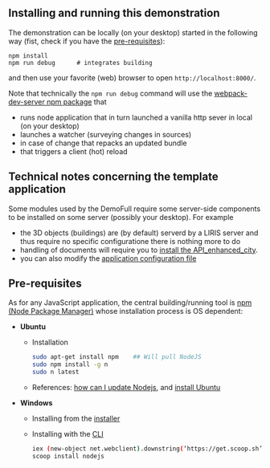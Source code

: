 ## Installing and running this demonstration

The demonstration can be locally (on your desktop) started in the following way (fist, check if you have the [pre-requisites](#Pre-requisites)):

```
npm install
npm run debug      # integrates building
```

and then use your favorite (web) browser to open
`http://localhost:8000/`.

Note that technically the `npm run debug` command will use the [webpack-dev-server npm package](https://github.com/webpack/webpack-dev-server) that

- runs node application that in turn launched a vanilla http sever in local (on your desktop)
- launches a watcher (surveying changes in sources)
- in case of change that repacks an updated bundle
- that triggers a client (hot) reload

## Technical notes concerning the template application

Some modules used by the DemoFull require some server-side components to be installed on
some server (possibly your desktop). For example

- the 3D objects (buildings) are (by default) serverd by a LIRIS server
  and thus require no specific configuratione there is nothing more to do
- handling of documents will require you to [install the API_enhanced_city](https://github.com/VCityTeam/UD-Serv/blob/master/API_Enhanced_City/INSTALL.md).
- you can also modify the [application configuration file](assets/config/config.json)

## Pre-requisites

As for any JavaScript application, the central building/running tool is [npm (Node Package Manager)](<https://en.wikipedia.org/wiki/Npm_(software)>) whose installation process is OS dependent:

- **Ubuntu**

  - Installation

    ```bash
    sudo apt-get install npm    ## Will pull NodeJS
    sudo npm install -g n
    sudo n latest
    ```

  - References: [how can I update Nodejs](https://askubuntu.com/questions/426750/how-can-i-update-my-nodejs-to-the-latest-version), and [install Ubuntu](http://www.hostingadvice.com/how-to/install-nodejs-ubuntu-14-04/#ubuntu-package-manager)

- **Windows**

  - Installing from the [installer](https://nodejs.org/en/download/)
  - Installing with the [CLI](https://en.wikipedia.org/wiki/Command-line_interface)

    ```bash
    iex (new-object net.webclient).downstring(‘https://get.scoop.sh’)
    scoop install nodejs
    ```
